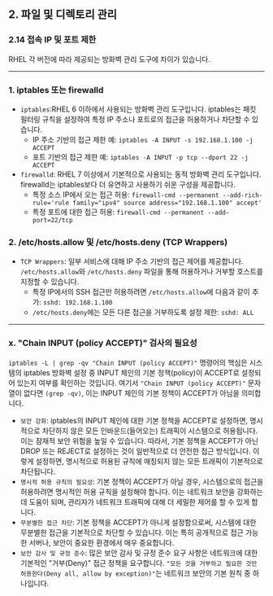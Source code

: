 ## 2. 파일 및 디렉토리 관리

### 2.14 접속 IP 및 포트 제한
RHEL 각 버전에 따라 제공되는 방화벽 관리 도구에 차이가 있습니다.

<hr/>

### 1. iptables 또는 firewalld

- `iptables`:RHEL 6 이하에서 사용되는 방화벽 관리 도구입니다. iptables는 패킷 필터링 규칙을 설정하여 특정 IP 주소나 포트로의 접근을 허용하거나 차단할 수 있습니다.
  - IP 주소 기반의 접근 제한 예: `iptables -A INPUT -s 192.168.1.100 -j ACCEPT`
  - 포트 기반의 접근 제한 예: `iptables -A INPUT -p tcp --dport 22 -j ACCEPT`
- `firewalld`: RHEL 7 이상에서 기본적으로 사용되는 동적 방화벽 관리 도구입니다. firewalld는 iptables보다 더 유연하고 사용하기 쉬운 구성을 제공합니다.
  - 특정 소스 IP에서 오는 접근 허용: `firewall-cmd --permanent --add-rich-rule='rule family="ipv4" source address="192.168.1.100" accept'`
  - 특정 포트에 대한 접근 허용: `firewall-cmd --permanent --add-port=22/tcp`


### 2. /etc/hosts.allow 및 /etc/hosts.deny (TCP Wrappers)

- `TCP Wrappers`: 일부 서비스에 대해 IP 주소 기반의 접근 제어를 제공합니다. `/etc/hosts.allow`와 `/etc/hosts.deny` 파일을 통해 허용하거나 거부할 호스트를 지정할 수 있습니다.
  - 특정 IP에서의 SSH 접근만 허용하려면 `/etc/hosts.allow`에 다음과 같이 추가: `sshd: 192.168.1.100`
  - `/etc/hosts.deny`에는 모든 다른 접근을 거부하도록 설정 제한: `sshd: ALL`

<hr/>

### x. "Chain INPUT (policy ACCEPT)" 검사의 필요성

`iptables -L | grep -qv "Chain INPUT (policy ACCEPT)"` 명령어의 핵심은 시스템의 iptables 방화벽 설정 중 INPUT 체인의 기본 정책(policy)이 ACCEPT로 설정되어 있는지 여부를 확인하는 것입니다. 여기서 `"Chain INPUT (policy ACCEPT)"` 문자열이 없다면 `(grep -qv)`, 이는 INPUT 체인의 기본 정책이 ACCEPT가 아님을 의미합니다.

- `보안 강화`:  iptables의 INPUT 체인에 대한 기본 정책을 ACCEPT로 설정하면, 명시적으로 차단하지 않은 모든 인바운드(들어오는) 트래픽이 시스템으로 허용됩니다. 이는 잠재적 보안 위험을 높일 수 있습니다. 따라서, 기본 정책을 ACCEPT가 아닌 DROP 또는 REJECT로 설정하는 것이 일반적으로 더 안전한 접근 방식입니다. 이렇게 설정하면, 명시적으로 허용된 규칙에 매칭되지 않는 모든 트래픽이 기본적으로 차단됩니다.
- `명시적 허용 규칙의 필요성`: 기본 정책이 ACCEPT가 아닐 경우, 시스템으로의 접근을 허용하려면 명시적인 허용 규칙을 설정해야 합니다. 이는 네트워크 보안을 강화하는 데 도움이 되며, 관리자가 네트워크 트래픽에 대해 더 세밀한 제어를 할 수 있게 합니다.
- `무분별한 접근 차단`: 기본 정책을 ACCEPT가 아니게 설정함으로써, 시스템에 대한 무분별한 접근을 기본적으로 차단할 수 있습니다. 이는 특히 공개적으로 접근 가능한 서버나, 보안이 중요한 환경에서 매우 중요합니다.
- `보안 감사 및 규정 준수`: 많은 보안 감사 및 규정 준수 요구 사항은 네트워크에 대한 기본적인 "거부(Deny)" 접근 정책을 요구합니다. `"모든 것을 거부하고 필요한 것만 허용한다(Deny all, allow by exception)"`는 네트워크 보안의 기본 원칙 중 하나입니다.
